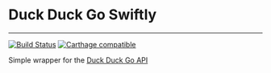 # Duck Duck Go Swiftly

---

[![Build Status](https://travis-ci.org/spookyd/duckduckgoSwiftly.svg?branch=master)](https://travis-ci.org/spookyd/duckduckgoSwiftly)
[![Carthage compatible](https://img.shields.io/badge/Carthage-compatible-4BC51D.svg?style=flat)](https://github.com/Carthage/Carthage)



Simple wrapper for the [Duck Duck Go API](https://duckduckgo.com/api)
